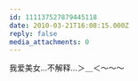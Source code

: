 ```yaml
---
id: 111137527879445118
date: 2010-03-21T16:08:15.000Z
reply: false
media_attachments: 0
---
```


我爱美女…不解释…＞＿＜～～～

